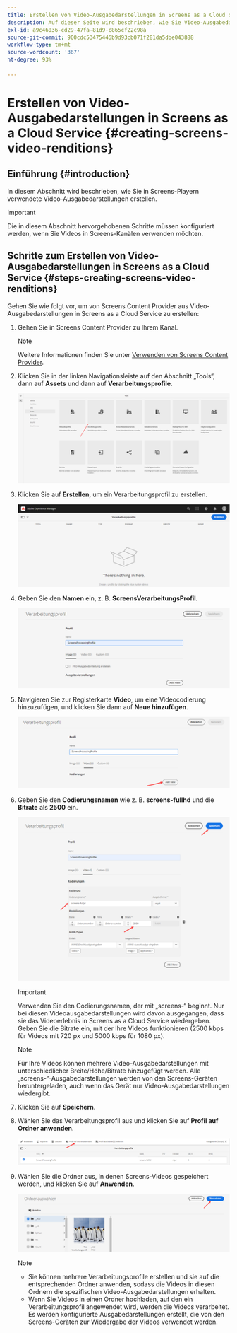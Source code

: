 ```yaml
---
title: Erstellen von Video-Ausgabedarstellungen in Screens as a Cloud Service
description: Auf dieser Seite wird beschrieben, wie Sie Video-Ausgabedarstellungen in Screens as a Cloud Service erstellen.
exl-id: a9c46036-cd29-47fa-81d9-c865cf22c98a
source-git-commit: 900cdc53475446b9d93cb071f281da5dbe043888
workflow-type: tm+mt
source-wordcount: '367'
ht-degree: 93%

---
```


# Erstellen von Video-Ausgabedarstellungen in Screens as a Cloud Service {#creating-screens-video-renditions}

## Einführung {#introduction}

In diesem Abschnitt wird beschrieben, wie Sie in Screens-Playern verwendete Video-Ausgabedarstellungen erstellen.

>[!IMPORTANT]
>Die in diesem Abschnitt hervorgehobenen Schritte müssen konfiguriert werden, wenn Sie Videos in Screens-Kanälen verwenden möchten.

## Schritte zum Erstellen von Video-Ausgabedarstellungen in Screens as a Cloud Service {#steps-creating-screens-video-renditions}

Gehen Sie wie folgt vor, um von Screens Content Provider aus Video-Ausgabedarstellungen in Screens as a Cloud Service zu erstellen:

1. Gehen Sie in Screens Content Provider zu Ihrem Kanal.

   >[!NOTE]
   >Weitere Informationen finden Sie unter [Verwenden von Screens Content Provider](https://experienceleague.adobe.com/docs/experience-manager-cloud-service/content/screens-as-cloud-service/configure-screens-cloud/using-screens-content-provider.html?lang=de#screens-content-provider).

1. Klicken Sie in der linken Navigationsleiste auf den Abschnitt „Tools“, dann auf **Assets** und dann auf **Verarbeitungsprofile**.

   ![Klicken auf „Verarbeitungsprofile“](/help/screens-cloud/assets/configure/screens-cp-3.png)

1. Klicken Sie auf **Erstellen**, um ein Verarbeitungsprofil zu erstellen.

   ![Klicken auf „Erstellen“](/help/screens-cloud/assets/configure/screens-video-2.png)

1. Geben Sie den **Namen** ein, z. B. **ScreensVerarbeitungsProfil**.

   ![Dialogfeld &quot;Verarbeitungsprofil&quot;mit hervorgehobenem Feld &quot;Name&quot;](/help/screens-cloud/assets/configure/screens-video-3.png)

1. Navigieren Sie zur Registerkarte **Video**, um eine Videocodierung hinzuzufügen, und klicken Sie dann auf **Neue hinzufügen**.

   ![Dialogfeld &quot;Verarbeitungsprofil&quot;mit hervorgehobener Schaltfläche &quot;Neu hinzufügen&quot;](/help/screens-cloud/assets/configure/screens-video-4a.png)

1. Geben Sie den **Codierungsnamen** wie z. B. **screens-fullhd** und die **Bitrate** als **2500** ein.

   ![Dialogfeld &quot;Verarbeitungsprofil&quot;mit hervorgehobener Schaltfläche Speichern.](/help/screens-cloud/assets/configure/screens-video-4.png)

   >[!IMPORTANT]
   >Verwenden Sie den Codierungsnamen, der mit „screens-“ beginnt. Nur bei diesen Videoausgabedarstellungen wird davon ausgegangen, dass sie das Videoerlebnis in Screens as a Cloud Service wiedergeben. Geben Sie die Bitrate ein, mit der Ihre Videos funktionieren (2500 kbps für Videos mit 720 px und 5000 kbps für 1080 px).

   >[!NOTE]
   >Für Ihre Videos können mehrere Video-Ausgabedarstellungen mit unterschiedlicher Breite/Höhe/Bitrate hinzugefügt werden. Alle „screens-“-Ausgabedarstellungen werden von den Screens-Geräten heruntergeladen, auch wenn das Gerät nur Video-Ausgabedarstellungen wiedergibt.

1. Klicken Sie auf **Speichern**.

1. Wählen Sie das Verarbeitungsprofil aus und klicken Sie auf **Profil auf Ordner anwenden**.

   ![Profil auf Ordner anwenden](/help/screens-cloud/assets/configure/screens-video-5.png)

1. Wählen Sie die Ordner aus, in denen Screens-Videos gespeichert werden, und klicken Sie auf **Anwenden**.

   ![Klicken auf „Übernehmen“](/help/screens-cloud/assets/configure/screens-video-6.png)

   >[!NOTE]
   >
   >* Sie können mehrere Verarbeitungsprofile erstellen und sie auf die entsprechenden Ordner anwenden, sodass die Videos in diesen Ordnern die spezifischen Video-Ausgabedarstellungen erhalten.
   >* Wenn Sie Videos in einen Ordner hochladen, auf den ein Verarbeitungsprofil angewendet wird, werden die Videos verarbeitet. Es werden konfigurierte Ausgabedarstellungen erstellt, die von den Screens-Geräten zur Wiedergabe der Videos verwendet werden.
